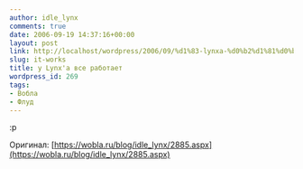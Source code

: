 ```yaml
---
author: idle_lynx
comments: true
date: 2006-09-19 14:37:16+00:00
layout: post
link: http://localhost/wordpress/2006/09/%d1%83-lynxa-%d0%b2%d1%81%d0%b5-%d1%80%d0%b0%d0%b1%d0%be%d1%82%d0%b0%d0%b5%d1%82/
slug: it-works
title: у Lynx'a все работает
wordpress_id: 269
tags:
- Вобла
- Флуд
---
```


:p

Оригинал: [https://wobla.ru/blog/idle_lynx/2885.aspx](https://wobla.ru/blog/idle_lynx/2885.aspx)
